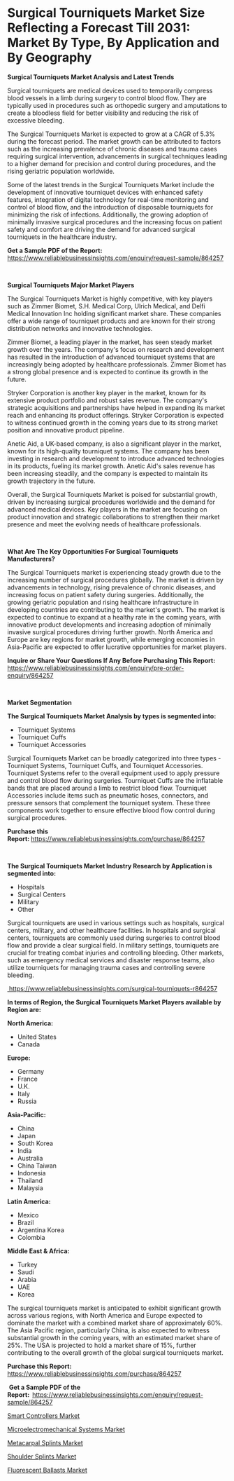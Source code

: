 <p><h1>Surgical Tourniquets Market Size Reflecting a Forecast Till 2031: Market By Type, By Application and By Geography</h1></p><p><strong>Surgical Tourniquets Market Analysis and Latest Trends</strong></p>
<p><p>Surgical tourniquets are medical devices used to temporarily compress blood vessels in a limb during surgery to control blood flow. They are typically used in procedures such as orthopedic surgery and amputations to create a bloodless field for better visibility and reducing the risk of excessive bleeding.</p><p>The Surgical Tourniquets Market is expected to grow at a CAGR of 5.3% during the forecast period. The market growth can be attributed to factors such as the increasing prevalence of chronic diseases and trauma cases requiring surgical intervention, advancements in surgical techniques leading to a higher demand for precision and control during procedures, and the rising geriatric population worldwide.</p><p>Some of the latest trends in the Surgical Tourniquets Market include the development of innovative tourniquet devices with enhanced safety features, integration of digital technology for real-time monitoring and control of blood flow, and the introduction of disposable tourniquets for minimizing the risk of infections. Additionally, the growing adoption of minimally invasive surgical procedures and the increasing focus on patient safety and comfort are driving the demand for advanced surgical tourniquets in the healthcare industry.</p></p>
<p><strong>Get a Sample PDF of the Report:&nbsp;</strong> <a href="https://www.reliablebusinessinsights.com/enquiry/request-sample/864257">https://www.reliablebusinessinsights.com/enquiry/request-sample/864257</a></p>
<p>&nbsp;</p>
<p><strong>Surgical Tourniquets Major Market Players</strong></p>
<p><p>The Surgical Tourniquets Market is highly competitive, with key players such as Zimmer Biomet, S.H. Medical Corp, Ulrich Medical, and Delfi Medical Innovation Inc holding significant market share. These companies offer a wide range of tourniquet products and are known for their strong distribution networks and innovative technologies.</p><p>Zimmer Biomet, a leading player in the market, has seen steady market growth over the years. The company's focus on research and development has resulted in the introduction of advanced tourniquet systems that are increasingly being adopted by healthcare professionals. Zimmer Biomet has a strong global presence and is expected to continue its growth in the future.</p><p>Stryker Corporation is another key player in the market, known for its extensive product portfolio and robust sales revenue. The company's strategic acquisitions and partnerships have helped in expanding its market reach and enhancing its product offerings. Stryker Corporation is expected to witness continued growth in the coming years due to its strong market position and innovative product pipeline.</p><p>Anetic Aid, a UK-based company, is also a significant player in the market, known for its high-quality tourniquet systems. The company has been investing in research and development to introduce advanced technologies in its products, fueling its market growth. Anetic Aid's sales revenue has been increasing steadily, and the company is expected to maintain its growth trajectory in the future.</p><p>Overall, the Surgical Tourniquets Market is poised for substantial growth, driven by increasing surgical procedures worldwide and the demand for advanced medical devices. Key players in the market are focusing on product innovation and strategic collaborations to strengthen their market presence and meet the evolving needs of healthcare professionals.</p></p>
<p>&nbsp;</p>
<p><strong>What Are The Key Opportunities For Surgical Tourniquets Manufacturers?</strong></p>
<p><p>The Surgical Tourniquets market is experiencing steady growth due to the increasing number of surgical procedures globally. The market is driven by advancements in technology, rising prevalence of chronic diseases, and increasing focus on patient safety during surgeries. Additionally, the growing geriatric population and rising healthcare infrastructure in developing countries are contributing to the market's growth. The market is expected to continue to expand at a healthy rate in the coming years, with innovative product developments and increasing adoption of minimally invasive surgical procedures driving further growth. North America and Europe are key regions for market growth, while emerging economies in Asia-Pacific are expected to offer lucrative opportunities for market players.</p></p>
<p><strong>Inquire or Share Your Questions If Any Before Purchasing This Report:</strong> <a href="https://www.reliablebusinessinsights.com/enquiry/pre-order-enquiry/864257">https://www.reliablebusinessinsights.com/enquiry/pre-order-enquiry/864257</a></p>
<p>&nbsp;</p>
<p><strong>Market Segmentation</strong></p>
<p><strong>The Surgical Tourniquets Market Analysis by types is segmented into:</strong></p>
<p><ul><li>Tourniquet Systems</li><li>Tourniquet Cuffs</li><li>Tourniquet Accessories</li></ul></p>
<p><p>Surgical Tourniquets Market can be broadly categorized into three types - Tourniquet Systems, Tourniquet Cuffs, and Tourniquet Accessories. Tourniquet Systems refer to the overall equipment used to apply pressure and control blood flow during surgeries. Tourniquet Cuffs are the inflatable bands that are placed around a limb to restrict blood flow. Tourniquet Accessories include items such as pneumatic hoses, connectors, and pressure sensors that complement the tourniquet system. These three components work together to ensure effective blood flow control during surgical procedures.</p></p>
<p><strong>Purchase this Report:&nbsp;</strong><a href="https://www.reliablebusinessinsights.com/purchase/864257">https://www.reliablebusinessinsights.com/purchase/864257</a></p>
<p>&nbsp;</p>
<p><strong>The Surgical Tourniquets Market Industry Research by Application is segmented into:</strong></p>
<p><ul><li>Hospitals</li><li>Surgical Centers</li><li>Military</li><li>Other</li></ul></p>
<p><p>Surgical tourniquets are used in various settings such as hospitals, surgical centers, military, and other healthcare facilities. In hospitals and surgical centers, tourniquets are commonly used during surgeries to control blood flow and provide a clear surgical field. In military settings, tourniquets are crucial for treating combat injuries and controlling bleeding. Other markets, such as emergency medical services and disaster response teams, also utilize tourniquets for managing trauma cases and controlling severe bleeding.</p></p>
<p><a href="https://www.reliablebusinessinsights.com/surgical-tourniquets-r864257">&nbsp;https://www.reliablebusinessinsights.com/surgical-tourniquets-r864257</a></p>
<p><strong>In terms of Region, the Surgical Tourniquets Market Players available by Region are:</strong></p>
<p>
    <p> <strong> North America: </strong>
        <ul>
            <li>United States</li>
            <li>Canada</li>
        </ul>
        </p> 
    <p> <strong> Europe: </strong>
        <ul>
            <li>Germany</li>
            <li>France</li>
            <li>U.K.</li>
            <li>Italy</li>
            <li>Russia</li>
        </ul>
        </p> 
    <p> <strong> Asia-Pacific: </strong>
        <ul>
            <li>China</li>
            <li>Japan</li>
            <li>South Korea</li>
            <li>India</li>
            <li>Australia</li>
            <li>China Taiwan</li>
            <li>Indonesia</li>
            <li>Thailand</li>
            <li>Malaysia</li>
        </ul>
        </p> 
    <p> <strong> Latin America: </strong>
        <ul>
            <li>Mexico</li>
            <li>Brazil</li>
            <li>Argentina Korea</li>
            <li>Colombia</li>
        </ul>
        </p> 
    <p> <strong> Middle East & Africa: </strong>
        <ul>
            <li>Turkey</li>
            <li>Saudi</li>
            <li>Arabia</li>
            <li>UAE</li>
            <li>Korea</li>
        </ul>
    </p>
    </p>
<p><p>The surgical tourniquets market is anticipated to exhibit significant growth across various regions, with North America and Europe expected to dominate the market with a combined market share of approximately 60%. The Asia Pacific region, particularly China, is also expected to witness substantial growth in the coming years, with an estimated market share of 25%. The USA is projected to hold a market share of 15%, further contributing to the overall growth of the global surgical tourniquets market.</p></p>
<p><strong>Purchase this Report: </strong><a href="https://www.reliablebusinessinsights.com/purchase/864257">https://www.reliablebusinessinsights.com/purchase/864257</a></p>
<p>&nbsp;<strong>Get a Sample PDF of the Report:&nbsp;&nbsp;</strong><a href="https://www.reliablebusinessinsights.com/enquiry/request-sample/864257">https://www.reliablebusinessinsights.com/enquiry/request-sample/864257</a></p>
<p><strong></strong></p>
<p><p><a href="https://medium.com/@carlahoustonh51/smart-controllers-market-investigation-industry-evolution-and-forecast-till-2031-68c9d069d893">Smart Controllers Market</a></p><p><a href="https://medium.com/@norchellecan/global-microelectromechanical-systems-market-size-share-analysis-by-product-type-by-2d41052c2870">Microelectromechanical Systems Market</a></p><p><a href="https://github.com/btwcqfvq34/Market-Research-Report-List-2/blob/main/metacarpal-splints-market.md">Metacarpal Splints Market</a></p><p><a href="https://github.com/ochgvvcj16/Market-Research-Report-List-1/blob/main/shoulder-splints-market.md">Shoulder Splints Market</a></p><p><a href="https://medium.com/@madw10245644/global-fluorescent-ballasts-market-is-projected-to-grow-at-a-cagr-of-6-8-7c23e33b6fd5">Fluorescent Ballasts Market</a></p></p>